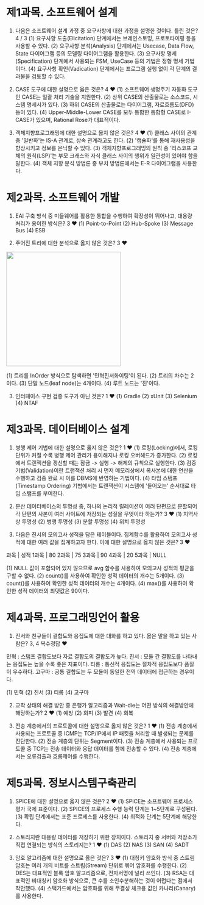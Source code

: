 
# 제1과목. 소프트웨어 설계
1. 다음은 소프트웨어 설계 과정 중 요구사항에 대한 과정을 설명한 것이다. 틀린 것은? 4 / 3
(1) 요구사항 도출(Elicitation) 단계에서는 브레인스토밍, 프로토타이핑 등을 사용할 수 있다.
(2) 요구사항 분석(Analysis) 단계에서는 Usecase, Data Flow, State 다이어그램 등의 모델링 다이어그램을 활용한다.
(3) 요구사항 명세(Specification) 단계에서 사용되는 FSM, UseCase 등의 기법은 정형 명세 기법이다. 
(4) 요구사항 확인(Vadication) 단계에서는 프로그램 실행 없이 각 단계의 결과물을 검토할 수 있다.

2. CASE 도구에 대한 설명으로 옳은 것은? 4 ❤
(1) 소프트웨어 생명주기 자동화 도구인 CASE는 일괄 처리 기술을 지원한다.
(2) 상위 CASE의 산출물로는 소스코드, 시스템 명세서가 있다.
(3) 하위 CASE의 산출물로는 다이어그램, 자료흐름도(DFD) 등이 있다.
(4) Upper-Middle-Lower CASE를 모두 통합한 통합형 CASE로 I-CASE가 있으며, Rational Rose가 대표적이다.

3. 객체지향프로그래밍에 대한 설명으로 옳지 않은 것은? 4 ❤
(1) 클래스 사이의 관계 중 '일반화'는 IS-A 관계로, 상속 관계라고도 한다.
(2) '캡슐화'를 통해 재사용성을 향상시키고 정보를 은닉할 수 있다.
(3) 객체지향프로그래밍의 원칙 중 '리스코프 교체의 원칙(LSP)'는 부모 크래스와 자식 클래스 사이의 행위가 일관성이 있어야 함을 말한다.
(4) 객체 지향 분석 방법론 중 부치 방법론에서는 E-R 다이어그램을 사용한다.


# 제2과목. 소프트웨어 개발
1. EAI 구축 방식 중 미들웨어를 활용한 통합을 수행하여 확장성이 뛰어나고, 대용량 처리가 용이한 방식은? 3 ❤
(1) Point-to-Point	(2) Hub-Spoke	(3) Message Bus	(4) ESB

2. 주어진 트리에 대한 분석으로 옳지 않은 것은? 3 ❤

<img width = 300 src= https://user-images.githubusercontent.com/82093280/155868982-febe1702-9141-453f-9944-a9317c8bd02f.jpg>

(1) 트리를 InOrder 방식으로 탐색하면 '민혁진서화이팅'이 된다.
(2) 트리의 차수는 2이다.
(3) 단말 노드(leaf node)는 4개이다.
(4) 루트 노드는 '진'이다.

3. 인터페이스 구현 검증 도구가 아닌 것은? 1 ❤
(1) Gradle	(2) xUnit	(3) Selenium	(4) NTAF


# 제3과목. 데이터베이스 설계
1. 병행 제어 기법에 대한 설명으로 옳지 않은 것은? 1 ❤
(1) 로킹(Locking)에서, 로킹 단위가 커질 수록 병행 제어 관리가 용이해지나 로킹 오버헤드가 증가한다.
(2) 로킹에서 트랜잭션을 갱신할 때는 잠금 -> 실행 -> 해제의 규칙으로 실행한다.
(3) 검증 기법(Validation)이란 트랜잭션 처리 시 먼저 메모리상에서 복사본에 대한 연산을 수행하고 검증 완료 시 이를 DBMS에 반영하는 기법이다.
(4) 타임 스탬프(Timestamp Ordering) 기법에서는 트랜잭션이 시스템에 '들어오는' 순서대로 타임 스탬프를 부여한다.

2. 분산 데이터베이스의 투명성 중, 하나의 논리적 릴레이션이 여러 단편으로 분할되어 각 단편의 사본이 여러 사이트에 저장되는 성질을 무엇이라 하는가? 3 ❤
(1) 지역사상 투명성	(2) 병행 투명성	(3) 분할 투명성	(4) 위치 투명성

3. 다음은 진서의 모의고사 성적을 담은 테이블이다. 집계함수를 활용하여 모의고사 성적에 대한 여러 값을 집계하고자 한다. 이에 대한 설명으로 옳지 않은 것은? 3 ❤

과목	| 성적
1과목	| 80
2과목	| 75
3과목	| 90
4과목	| 20
5과목	| NULL

(1) NULL 값이 포함되어 있지 않으므로 avg 함수를 사용하여 모의고사 성적의 평균을 구할 수 없다.
(2) count()를 사용하여 확인한 성적 데이터의 개수는 5개이다.
(3) count()를 사용하여 확인한 성적 데이터의 개수는 4개이다.
(4) max()를 사용하여 확인한 성적 데이터의 최댓값은 90이다.


# 제4과목. 프로그래밍언어 활용
1. 진서와 친구들이 결합도와 응집도에 대한 대화를 하고 있다. 옳은 말을 하고 있는 사람은? 3, 4 복수정답 ❤

민혁 : 스탬프 결합도보다 자료 결합도의 결합도가 높다.
진서 : 모듈 간 결합도를 나타내는 응집도는 높을 수록 좋은 지표이다.
티롱 : 통신적 응집도는 절차적 응집도보다 품질이 우수하다.
고구마 : 공통 결합도는 두 모듈이 동일한 전역 데이터에 접근하는 경우이다.

(1) 민혁	(2) 진서	(3) 티롱	(4) 고구마

2. 교착 상태의 해결 방안 중 은행가 알고리즘과 Wait-die는 어떤 방식의 해결방안에 해당하는가? 2 ❤
(1) 예방	(2) 회피	(3) 발견	(4) 회복

3. 전송 계층에서의 프로토콜에 대한 설명으로 옳지 않은 것은? 1 ❤
(1) 전송 계층에서 사용되는 프로토콜 중 ICMP는 TCP/IP에서 IP 패킷을 처리할 때 발생되는 문제를 진단한다.
(2) 전송 계층의 단위는 Segment이다.
(3) 전송 계층에서 사용되는 프로토콜 중 TCP는 전송 데이터와 응답 데이터를 함께 전송할 수 있다.
(4) 전송 계층에서는 오류검출과 흐름제어를 수행한다.


# 제5과목. 정보시스템구축관리
1. SPICE에 대한 설명으로 옳지 않은 것은? 2 ❤
(1) SPICE는 소프트웨어 프로세스 평가 국제 표준이다.
(2) SPICE의 프로세스 수행 능력 단계는 1~5단계로 구성된다.
(3) 확립 단계에서는 표준 프로세스를 사용한다.
(4) 최적화 단계는 5단계에 해당한다.

2. 스토리지란 대용량 데이터를 저장하기 위한 장치이다. 스토리지 중 서버와 저장소가 직접 연결되는 방식의 스토리지는? 1 ❤
(1) DAS	(2) NAS 	(3) SAN	(4) SADT

3. 암호 알고리즘에 대한 설명으로 옳은 것은? 3 ❤
(1) 대칭키 암호화 방식 중 스트림 암호는 여러 개의 비트를 스트림(Stream) 단위로 묶어 암호화를 수행한다.
(2) DES는 대표적인 블록 암호 알고리즘으로, 전자서명에 널리 쓰인다.
(3) RSA는 대표적인 비대칭키 암호화 방식으로, 큰 수를 소인수분해하는 것이 어렵다는 점에서 착안했다.
(4) 스택가드에서는 암호화를 위해 무결성 체크용 값인 카나리(Canary)를 사용한다.

